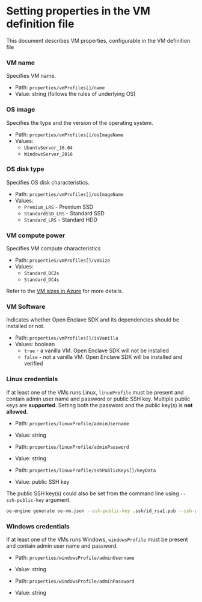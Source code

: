 # Setting properties in the VM definition file

This document describes VM properties, configurable in the VM definition file

### VM name
Specifies VM name.

* Path: `properties/vmProfiles[]/name`
* Value: string (follows the rules of underlying OS)

### OS image
Specifies the type and the version of the operating system.

* Path: `properties/vmProfiles[]/osImageName`
* Values:
    * `UbuntuServer_16.04`
    * `WindowsServer_2016`

### OS disk type
Specifies OS disk characteristics.

* Path: `properties/vmProfiles[]/osImageName`
* Values:
    * `Premium_LRS` - Premium SSD
    * `StandardSSD_LRS` - Standard SSD
    * `Standard_LRS` - Standard HDD

### VM compute power
Specifies VM compute characteristics

* Path: `properties/vmProfiles[]/vmSize`
* Values:
    * `Standard_DC2s`
    * `Standard_DC4s`

Refer to the [VM sizes in Azure](https://docs.microsoft.com/en-us/azure/virtual-machines/windows/sizes) for more details.

### VM Software
Indicates whether Open Enclave SDK and its dependencies should be installed or not.

* Path: `properties/vmProfiles[]/isVanilla`
* Values: boolean
    * `true` - a vanilla VM. Open Enclave SDK will not be installed
    * `false` - not a vanilla VM. Open Enclave SDK will be installed and verified

### Linux credentials
If at least one of the VMs runs Linux, `linuxProfile` must be present and contain admin user name and password or public SSH key.
Multiple public keys are **supported**.
Setting both the password and the public key(s) is **not allowed**.

* Path: `properties/linuxProfile/adminUsername`
* Value: string

* Path: `properties/linuxProfile/adminPassword`
* Value: string

* Path: `properties/linuxProfile/sshPublicKeys[]/keyData`
* Value: public SSH key

The public SSH key(s) could also be set from the command line using `--ssh-public-key` argument.
```sh
oe-engine generate oe-vm.json --ssh-public-key .ssh/id_rsa1.pub --ssh-public-key .ssh/id_rsa2.pub
```

### Windows credentials
If at least one of the VMs runs Windows, `windowsProfile` must be present and contain admin user name and password.

* Path: `properties/windowsProfile/adminUsername`
* Value: string

* Path: `properties/windowsProfile/adminPassword`
* Value: string
